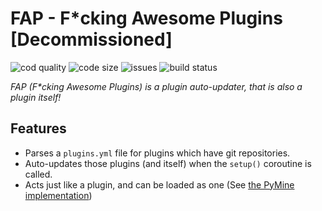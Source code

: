 # FAP - F*cking Awesome Plugins [Decommissioned]
![cod quality](https://www.codefactor.io/repository/github/py-mine/fap/badge) ![code size](https://img.shields.io/github/languages/code-size/py-mine/FAP?color=0FAE6E) ![issues](https://img.shields.io/github/issues/py-mine/FAP) ![build status](https://img.shields.io/github/workflow/status/py-mine/FAP/Python%20application?event=push)

*FAP (F\*cking Awesome Plugins) is a plugin auto-updater, that is also a plugin itself!*

## Features
* Parses a `plugins.yml` file for plugins which have git repositories.
* Auto-updates those plugins (and itself) when the `setup()` coroutine is called.
* Acts just like a plugin, and can be loaded as one (See [the PyMine implementation](https://github.com/py-mine/PyMine/blob/main/pymine/api/__init__.py#L33-L55))

<!--test-->
